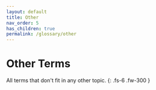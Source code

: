 ```yaml
---
layout: default
title: Other
nav_order: 5
has_children: true
permalink: /glossary/other
---
```


# Other Terms

All terms that don't fit in any other topic.
{: .fs-6 .fw-300 }
